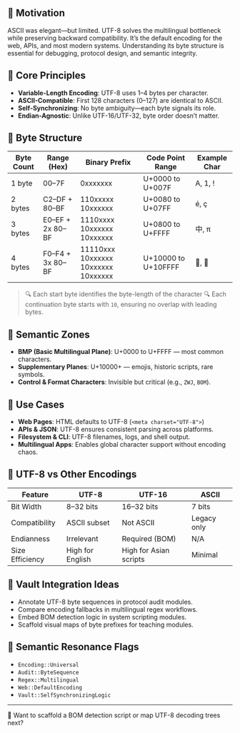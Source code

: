 
## 📌 Motivation

ASCII was elegant—but limited. UTF-8 solves the multilingual bottleneck while preserving backward compatibility. It’s the default encoding for the web, APIs, and most modern systems. Understanding its byte structure is essential for debugging, protocol design, and semantic integrity.

## 🧠 Core Principles

- **Variable-Length Encoding**: UTF-8 uses 1–4 bytes per character.
- **ASCII-Compatible**: First 128 characters (0–127) are identical to ASCII.
- **Self-Synchronizing**: No byte ambiguity—each byte signals its role.
- **Endian-Agnostic**: Unlike UTF-16/UTF-32, byte order doesn’t matter.

## 🧮 Byte Structure

| Byte Count | Range (Hex)     | Binary Prefix | Code Point Range     | Example Char |
|------------|-----------------|---------------|-----------------------|--------------|
| 1 byte     | 00–7F           | 0xxxxxxx      | U+0000 to U+007F      | A, 1, !       |
| 2 bytes    | C2–DF + 80–BF   | 110xxxxx 10xxxxxx | U+0080 to U+07FF  | é, ç          |
| 3 bytes    | E0–EF + 2x 80–BF| 1110xxxx 10xxxxxx 10xxxxxx | U+0800 to U+FFFF | 中, π         |
| 4 bytes    | F0–F4 + 3x 80–BF| 11110xxx 10xxxxxx 10xxxxxx 10xxxxxx | U+10000 to U+10FFFF | 🧠, 🐉 |

> 🔍 Each start byte identifies the byte-length of the character
> 🔍 Each continuation byte starts with `10`, ensuring no overlap with leading bytes.

## 🧭 Semantic Zones

- **BMP (Basic Multilingual Plane)**: U+0000 to U+FFFF — most common characters.
- **Supplementary Planes**: U+10000+ — emojis, historic scripts, rare symbols.
- **Control & Format Characters**: Invisible but critical (e.g., `ZWJ`, `BOM`).

## 🧰 Use Cases

- **Web Pages**: HTML defaults to UTF-8 (`<meta charset="UTF-8">`)
- **APIs & JSON**: UTF-8 ensures consistent parsing across platforms.
- **Filesystem & CLI**: UTF-8 filenames, logs, and shell output.
- **Multilingual Apps**: Enables global character support without encoding chaos.

## 🧩 UTF-8 vs Other Encodings

| Feature         | UTF-8         | UTF-16        | ASCII         |
|----------------|---------------|---------------|---------------|
| Bit Width      | 8–32 bits     | 16–32 bits    | 7 bits        |
| Compatibility  | ASCII subset  | Not ASCII     | Legacy only   |
| Endianness     | Irrelevant    | Required (BOM)| N/A           |
| Size Efficiency| High for English | High for Asian scripts | Minimal |

## 🧠 Vault Integration Ideas

- Annotate UTF-8 byte sequences in protocol audit modules.
- Compare encoding fallbacks in multilingual regex workflows.
- Embed BOM detection logic in system scripting modules.
- Scaffold visual maps of byte prefixes for teaching modules.

## 🧵 Semantic Resonance Flags

- `Encoding::Universal`
- `Audit::ByteSequence`
- `Regex::Multilingual`
- `Web::DefaultEncoding`
- `Vault::SelfSynchronizingLogic`

---

🧩 Want to scaffold a BOM detection script or map UTF-8 decoding trees next?
